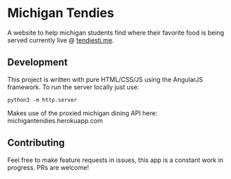 # Michigan Tendies

A website to help michigan students find where their favorite food is being served currently live @ [tendiesti.me](https://tendiesti.me).

## Development

This project is written with pure HTML/CSS/JS using the AngularJS framework. To run the server locally just use:
```
python3 -m http.server
```

Makes use of the proxied michigan dining API here: michigantendies.herokuapp.com 

## Contributing

Feel free to make feature requests in issues, this app is a constant work in progress. PRs are welcome!
